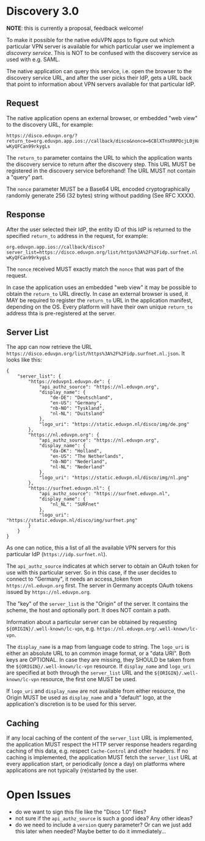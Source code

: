 # Discovery 3.0

**NOTE**: this is currently a proposal, feedback welcome!

To make it possible for the native eduVPN apps to figure out which particular 
VPN server is available for which particular user we implement a 
_discovery service_. This is NOT to be confused with the discovery service as 
used with e.g. SAML.

The native application can query this service, i.e. open the browser to the
discovery service URL, and after the user picks their IdP, gets a URL back that
point to information about VPN servers available for that particular IdP.

## Request

The native application opens an external browser, or embedded "web view" to 
the discovery URL, for example:

    https://disco.eduvpn.org/?return_to=org.eduvpn.app.ios://callback/disco&nonce=6CBlXTnsRRPOcjL0jHarTcH2cP-wKyQFCan99rkygLs

The `return_to` parameter contains the URL to which the application wants the
discovery service to return after the discovery step. This URL MUST be 
registered in the discovery service beforehand! The URL MUST not contain a 
"query" part. 

The `nonce` parameter MUST be a Base64 URL encoded cryptographically randomly 
generate 256 (32 bytes) string without padding (See RFC XXXX).

## Response

After the user selected their IdP, the entity ID of this IdP is returned to 
the specified `return_to` address in the request, for example:

    org.eduvpn.app.ios://callback/disco?server_list=https://disco.eduvpn.org/list/https%3A%2F%2Fidp.surfnet.nl.json&nonce=6CBlXTnsRRPOcjL0jHarTcH2cP-wKyQFCan99rkygLs

The `nonce` received MUST exactly match the `nonce` that was part of the 
request.

In case the application uses an embedded "web view" it may be possible to 
obtain the `return_to` URL directly. In case an external browser is used, it
MAY be required to register the `return_to` URL in the application manifest, 
depending on the OS. Every platform will have their own unique `return_to` 
address thta is pre-registered at the server.

## Server List

The app can now retrieve the URL 
`https://disco.eduvpn.org/list/https%3A%2F%2Fidp.surfnet.nl.json`. It looks 
like this:

    {
        "server_list": {
            "https://eduvpn1.eduvpn.de": {
                "api_authz_source": "https://nl.eduvpn.org",
                "display_name": {
                    "de-DE": "Deutschland",
                    "en-US": "Germany",
                    "nb-NO": "Tyskland",
                    "nl-NL": "Duitsland"
                },
                "logo_uri": "https://static.eduvpn.nl/disco/img/de.png"
            },
            "https://nl.eduvpn.org": {
                "api_authz_source": "https://nl.eduvpn.org",
                "display_name": {
                    "da-DK": "Holland",
                    "en-US": "The Netherlands",
                    "nb-NO": "Nederland",
                    "nl-NL": "Nederland"
                },
                "logo_uri": "https://static.eduvpn.nl/disco/img/nl.png"
            },
            "https://surfnet.eduvpn.nl": {
                "api_authz_source": "https://surfnet.eduvpn.nl",
                "display_name": {
                    "nl_NL": "SURFnet"
                },
                "logo_uri": "https://static.eduvpn.nl/disco/img/surfnet.png"
            }
        }
    }

As one can notice, this a list of all the available VPN servers for this 
particular IdP (`https://idp.surfnet.nl`).

The `api_authz_source` indicates at which server to obtain an OAuth token for
use with this particular server. So in this case, if the user decides to 
connect to "Germany", it needs an access_token from `https://nl.eduvpn.org` 
first. The server in Germany accepts OAuth tokens issued by 
`https://nl.eduvpn.org`.

The "key" of the `server_list` is the "Origin" of the server. It contains the
scheme, the host and optionally port. It does NOT contain a path. 

Information about a particular server can be obtained by requesting 
`${ORIGIN}/.well-known/lc-vpn`, e.g. 
`https://nl.eduvpn.org/.well-known/lc-vpn`.

The `display_name` is a map from language code to string. The `logo_uri` is 
either an absolute URL to an common image format, or a "data URI". Both keys 
are OPTIONAL. In case they are missing, they SHOULD be taken from the 
`${ORIGIN}/.well-known/lc-vpn` resource. If `display_name` and `logo_uri` are
specified at both through the `server_list` URL and the 
`${ORIGIN}/.well-known/lc-vpn` resource, the first one MUST be used.

If `logo_uri` and `display_name` are not available from either resource, the 
Origin MUST be used as `display_name` and a "default" logo, at the 
application's discretion is to be used for this server.

## Caching

If any local caching of the content of the `server_list` URL is implemented, 
the application MUST respect the HTTP server response headers regarding caching 
of this data, e.g. respect `Cache-Control` and other headers. If no caching is 
implemented, the application MUST fetch the `server_list` URL at every 
application start, or periodically (once a day) on platforms where applications 
are not typically (re)started by the user.

# Open Issues

- do we want to sign this file like the "Disco 1.0" files?
- not sure if the `api_authz_source` is such a good idea? Any other ideas?
- do we need to include a `version` query parameter? Or can we just add this
  later when needed? Maybe better to do it immediately...
